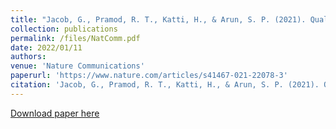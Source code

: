 ```yaml
---
title: "Jacob, G., Pramod, R. T., Katti, H., & Arun, S. P. (2021). Qualitative similarities and differences in visual object representations between brains and deep networks. Nature communications, 12(1), 1-14."
collection: publications
permalink: /files/NatComm.pdf
date: 2022/01/11
authors: 
venue: 'Nature Communications'
paperurl: 'https://www.nature.com/articles/s41467-021-22078-3'
citation: 'Jacob, G., Pramod, R. T., Katti, H., & Arun, S. P. (2021). Qualitative similarities and differences in visual object representations between brains and deep networks. Nature communications, 12(1), 1-14.'
---
```


[Download paper here](http://carolinemyers.github.io/files/JacobEtAl2021.pdf)
